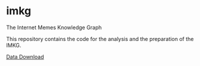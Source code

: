 # imkg
The Internet Memes Knowledge Graph

This repository contains the code for the analysis and the preparation of the IMKG.

[Data Download](https://drive.google.com/drive/folders/1gMvDbROshHBRL6agpEMcLeCVN2mRFIxH?usp=share_link)
